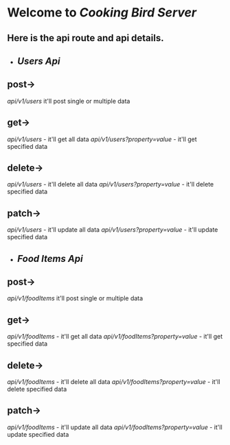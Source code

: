 # Welcome to *Cooking Bird Server*

## Here is the api route and api details. 

* ## *Users Api*

## post->
*api/v1/users* it'll post single or multiple data

## get->
*api/v1/users* - it'll get all data
*api/v1/users?property=value* - it'll get specified data

## delete->
*api/v1/users* - it'll delete all data
*api/v1/users?property=value* - it'll delete specified data

## patch->
*api/v1/users* - it'll update all data
*api/v1/users?property=value* - it'll update specified data





* ## *Food Items Api*

## post->
*api/v1/foodItems* it'll post single or multiple data

## get->
*api/v1/foodItems* - it'll get all data
*api/v1/foodItems?property=value* - it'll get specified data

## delete->
*api/v1/foodItems* - it'll delete all data
*api/v1/foodItems?property=value* - it'll delete specified data

## patch->
*api/v1/foodItems* - it'll update all data
*api/v1/foodItems?property=value* - it'll update specified data